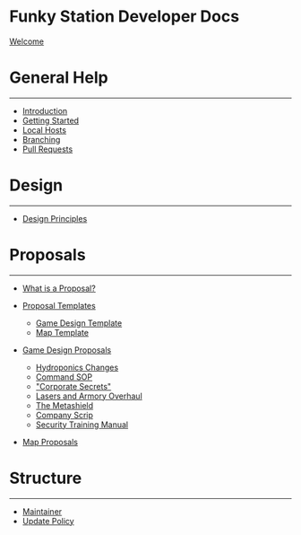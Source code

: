 Funky Station Developer Docs
=====================

[Welcome](index.md)

General Help
====

---
- [Introduction](contributing/introduction.md)
 - [Getting Started](contributing/getting-started.md)
 - [Local Hosts](contributing/local-hosts.md)
 - [Branching](contributing/branching.md)
 - [Pull Requests](contributing/pull-requests.md)

Design
===============

---

- [Design Principles](design/design-principles.md)

Proposals
===============

---

- [What is a Proposal?](design/what-is-a-proposal.md)

- [Proposal Templates]()
  - [Game Design Template](design/template.md)
  - [Map Template](design/maps/template.md)

- [Game Design Proposals]()
  - [Hydroponics Changes](design-proposals/botany-changes.md)
  - [Command SOP](design-proposals/command-sop.md)
  - ["Corporate Secrets"](design-proposals/corporate-secrets.md)
  - [Lasers and Armory Overhaul](design-proposals/lasers.md)
  - [The Metashield](design-proposals/metashield.md)
  - [Company Scrip](design-proposals/scrip.md)
  - [Security Training Manual](design-proposals/security-training-manual.md)

- [Map Proposals]()

Structure
===============

---

- [Maintainer](structure/maintainers.md)
- [Update Policy](structure/update-policy.md)
